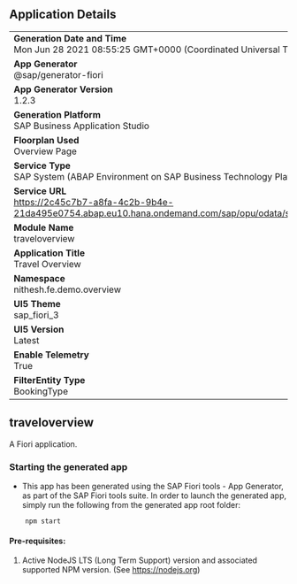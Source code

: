 ## Application Details
|               |
| ------------- |
|**Generation Date and Time**<br>Mon Jun 28 2021 08:55:25 GMT+0000 (Coordinated Universal Time)|
|**App Generator**<br>@sap/generator-fiori|
|**App Generator Version**<br>1.2.3|
|**Generation Platform**<br>SAP Business Application Studio|
|**Floorplan Used**<br>Overview Page|
|**Service Type**<br>SAP System (ABAP Environment on SAP Business Technology Platform)|
|**Service URL**<br>https://2c45c7b7-a8fa-4c2b-9b4e-21da495e0754.abap.eu10.hana.ondemand.com/sap/opu/odata/sap/ZUI_FE_BOOKING_000005_O2/
|**Module Name**<br>traveloverview|
|**Application Title**<br>Travel Overview|
|**Namespace**<br>nithesh.fe.demo.overview|
|**UI5 Theme**<br>sap_fiori_3|
|**UI5 Version**<br>Latest|
|**Enable Telemetry**<br>True|
|**FilterEntity Type**<br>BookingType|

## traveloverview

A Fiori application.

### Starting the generated app

-   This app has been generated using the SAP Fiori tools - App Generator, as part of the SAP Fiori tools suite.  In order to launch the generated app, simply run the following from the generated app root folder:

```
    npm start
```

#### Pre-requisites:

1. Active NodeJS LTS (Long Term Support) version and associated supported NPM version.  (See https://nodejs.org)


